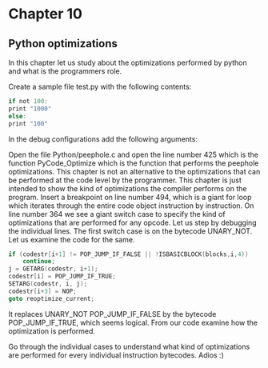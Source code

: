 # Chapter 10
## Python optimizations
In this chapter let us study about the optimizations performed by python and what is the
programmers role.

Create a sample file test.py with the following contents:

```c
if not 100:
print "1000"
else:
print "100"
```

In the debug configurations add the following arguments:

Open the file Python/peephole.c and open the line number 425 which is the function
PyCode_Optimize which is the function that performs the peephole optimizations. This chapter
is not an alternative to the optimizations that can be performed at the code level by the
programmer. This chapter is just intended to show the kind of optimizations the compiler
performs on the program.
Insert a breakpoint on line number 494, which is a giant for loop which iterates through the
entire code object instruction by instruction. On line number 364 we see a giant switch case to
specify the kind of optimizations that are performed for any opcode. Let us step by debugging
the individual lines.
The first switch case is on the bytecode UNARY_NOT. Let us examine the code for the same.

```c
if (codestr[i+1] != POP_JUMP_IF_FALSE || !ISBASICBLOCK(blocks,i,4))
    continue;
j = GETARG(codestr, i+1);
codestr[i] = POP_JUMP_IF_TRUE;
SETARG(codestr, i, j);
codestr[i+3] = NOP;
goto reoptimize_current;
```

It replaces UNARY_NOT POP_JUMP_IF_FALSE by the bytecode POP_JUMP_IF_TRUE,
which seems logical. From our code examine how the optimization is performed.

Go through the individual cases to understand what kind of optimizations are performed for
every individual instruction bytecodes. Adios :)